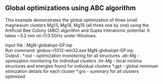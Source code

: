 Global optimizations using ABC algorithm
----------------------------------------
This example demonstrates the global optimization of three small magnesium  clusters Mg13, Mg14, Mg19 (all three one by one) 
using the Artificial Bee Colony (ABC) algorithm and Gupta interatomic potential. It takes ~3.2 min on i7/3.5GHz under Windows.

Input file :  MgN-globalopt-GP.inp  
Run command:  globus-r5512-win32.exe MgN-globalopt-GP.inp  
Output     : *.out      - optimization monotoring for all structures
             *.ab-Mg*   - opimization monitoring for individual clusters
             *.lm-Mg*   - local minima structures and energies found for individual clusters
             *.gpt      - global minimum otimization details for each cluster
             *.gro      - summary for all clusters optimized


